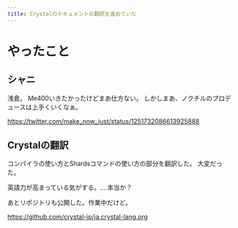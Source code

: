 ```yaml
---
title: Crystalのドキュメントの翻訳を進めていた
---
```


# やったこと

## シャニ

浅倉。
Me400いきたかったけどまあ仕方ない。
しかしまあ、ノクチルのプロデュースは上手くいくなぁ。

<https://twitter.com/make_now_just/status/1251732086613925888>

## Crystalの翻訳

コンパイラの使い方とShardsコマンドの使い方の部分を翻訳した。
大変だった。

英語力が高まっている気がする。‥‥本当か？

あとリポジトリも公開した。作業中だけど。

<https://github.com/crystal-jp/ja.crystal-lang.org>
